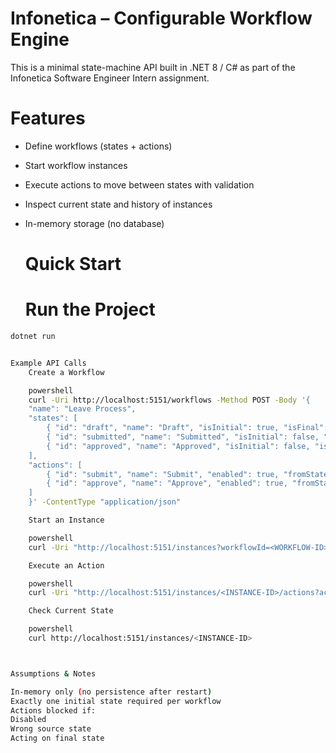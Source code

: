 # Infonetica – Configurable Workflow Engine

This is a minimal state-machine API built in .NET 8 / C# as part of the Infonetica Software Engineer Intern assignment.



#  Features

- Define workflows (states + actions)
- Start workflow instances
- Execute actions to move between states with validation
- Inspect current state and history of instances
- In-memory storage (no database)

  #  Quick Start

   #  Run the Project

```bash
dotnet run


Example API Calls
    Create a Workflow

    powershell
    curl -Uri http://localhost:5151/workflows -Method POST -Body '{
    "name": "Leave Process",
    "states": [
        { "id": "draft", "name": "Draft", "isInitial": true, "isFinal": false, "enabled": true },
        { "id": "submitted", "name": "Submitted", "isInitial": false, "isFinal": false, "enabled": true },
        { "id": "approved", "name": "Approved", "isInitial": false, "isFinal": true, "enabled": true }
    ],
    "actions": [
        { "id": "submit", "name": "Submit", "enabled": true, "fromStates": ["draft"], "toState": "submitted" },
        { "id": "approve", "name": "Approve", "enabled": true, "fromStates": ["submitted"], "toState": "approved" }
    ]
    }' -ContentType "application/json"

    Start an Instance

    powershell
    curl -Uri "http://localhost:5151/instances?workflowId=<WORKFLOW-ID>" -Method POST

    Execute an Action

    powershell
    curl -Uri "http://localhost:5151/instances/<INSTANCE-ID>/actions?actionId=submit" -Method POST

    Check Current State

    powershell
    curl http://localhost:5151/instances/<INSTANCE-ID>



Assumptions & Notes

In-memory only (no persistence after restart)
Exactly one initial state required per workflow
Actions blocked if:
Disabled
Wrong source state
Acting on final state

